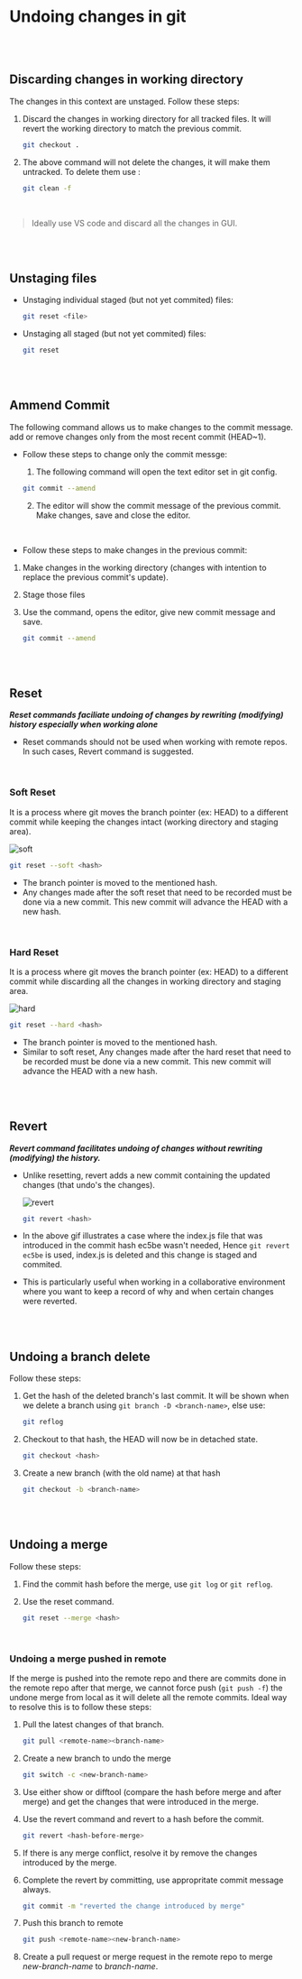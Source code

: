# Undoing changes in git

<br>
<br>

## Discarding changes in working directory

The changes in this context are unstaged. Follow these steps:

1. Discard the changes in working directory for all tracked files. It will revert the working directory to match the previous commit.

   ```bash
   git checkout .
   ```

1. The above command will not delete the changes, it will make them untracked. To delete them use :

   ```bash
   git clean -f
   ```

   <br>

> Ideally use VS code and discard all the changes in GUI.

<br>
<br>

## Unstaging files

- Unstaging individual staged (but not yet commited) files:

  ```bash
  git reset <file>
  ```

- Unstaging all staged (but not yet commited) files:

  ```bash
  git reset
  ```

<br>
<br>

## Ammend Commit

The following command allows us to make changes to the commit message. add or remove changes only from the most recent commit (HEAD~1).

- Follow these steps to change only the commit messge:

  1. The following command will open the text editor set in git config.

  ```bash
  git commit --amend
  ```

  2. The editor will show the commit message of the previous commit. Make changes, save and close the editor.

<br>

- Follow these steps to make changes in the previous commit:

1. Make changes in the working directory (changes with intention to replace the previous commit's update).
1. Stage those files
1. Use the command, opens the editor, give new commit message and save.

   ```bash
   git commit --amend
   ```

<br>
<br>

## Reset

**_Reset commands faciliate undoing of changes by rewriting (modifying) history especially when working alone_**

- Reset commands should not be used when working with remote repos. In such cases, Revert command is suggested.

<br>

### Soft Reset

It is a process where git moves the branch pointer (ex: HEAD) to a different commit while keeping the changes intact (working directory and staging area).

![soft](./_assets/softreset.gif)

```bash
git reset --soft <hash>
```

- The branch pointer is moved to the mentioned hash.
- Any changes made after the soft reset that need to be recorded must be done via a new commit. This new commit will advance the HEAD with a new hash.

<br>

### Hard Reset

It is a process where git moves the branch pointer (ex: HEAD) to a different commit while discarding all the changes in working directory and staging area.

![hard](./_assets/hardreset.gif)

```bash
git reset --hard <hash>
```

- The branch pointer is moved to the mentioned hash.
- Similar to soft reset, Any changes made after the hard reset that need to be recorded must be done via a new commit. This new commit will advance the HEAD with a new hash.

<br>
<br>

## Revert

**_Revert command facilitates undoing of changes without rewriting (modifying) the history._**

- Unlike resetting, revert adds a new commit containing the updated changes (that undo's the changes).

  ![revert](./_assets/revert.gif)

  ```bash
  git revert <hash>
  ```

- In the above gif illustrates a case where the index.js file that was introduced in the commit hash ec5be wasn't needed, Hence `git revert ec5be` is used, index.js is deleted and this change is staged and commited.
- This is particularly useful when working in a collaborative environment where you want to keep a record of why and when certain changes were reverted.

<br>
<br>

## Undoing a branch delete

Follow these steps:

1. Get the hash of the deleted branch's last commit. It will be shown when we delete a branch using `git branch -D <branch-name>`, else use:

   ```bash
   git reflog
   ```

1. Checkout to that hash, the HEAD will now be in detached state.

   ```bash
   git checkout <hash>
   ```

1. Create a new branch (with the old name) at that hash

   ```bash
   git checkout -b <branch-name>
   ```

<br>
<br>

## Undoing a merge

Follow these steps:

1. Find the commit hash before the merge, use `git log` or `git reflog`.

1. Use the reset command.

   ```bash
   git reset --merge <hash>
   ```

<br>

### Undoing a merge pushed in remote

If the merge is pushed into the remote repo and there are commits done in the remote repo after that merge, we cannot force push (`git push -f`) the undone merge from local as it will delete all the remote commits. Ideal way to resolve this is to follow these steps:

1. Pull the latest changes of that branch.

   ```bash
   git pull <remote-name><branch-name>
   ```

1. Create a new branch to undo the merge

   ```bash
   git switch -c <new-branch-name>
   ```

1. Use either show or difftool (compare the hash before merge and after merge) and get the changes that were introduced in the merge.

1. Use the revert command and revert to a hash before the commit.

   ```bash
   git revert <hash-before-merge>
   ```

1. If there is any merge conflict, resolve it by remove the changes introduced by the merge.
1. Complete the revert by committing, use appropritate commit message always.

   ```bash
   git commit -m "reverted the change introduced by merge"
   ```

1. Push this branch to remote

   ```bash
   git push <remote-name><new-branch-name>
   ```

1. Create a pull request or merge request in the remote repo to merge _new-branch-name_ to _branch-name_.

<br>
<br>

